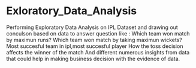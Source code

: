 # Exloratory_Data_Analysis
Performing Exploratory Data Analysis on IPL Dataset and drawing out conculson based on data to answer question like :
Which team won match by maximun runs?
Which team won match by taking maximun wickets?
Most succesful team in ipl,most succesful player
How the toss decision affects the winner of the match
And different numerous insights from data that could help in making business decision  with the evidence of data.

